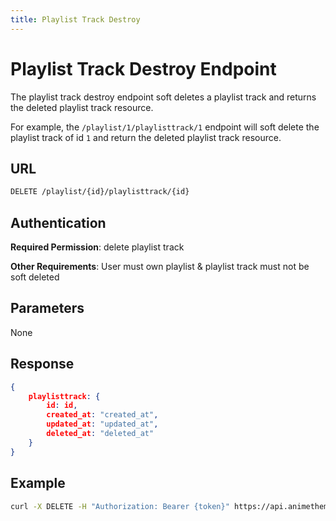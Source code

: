 ```yaml
---
title: Playlist Track Destroy
---
```


# Playlist Track Destroy Endpoint

The playlist track destroy endpoint soft deletes a playlist track and returns the deleted playlist track resource.

For example, the `/playlist/1/playlisttrack/1` endpoint will soft delete the playlist track of id `1` and return the deleted playlist track resource.

## URL

```sh
DELETE /playlist/{id}/playlisttrack/{id}
```

## Authentication

**Required Permission**: delete playlist track

**Other Requirements**: User must own playlist & playlist track must not be soft deleted

## Parameters

None

## Response

```json
{
    playlisttrack: {
        id: id,
        created_at: "created_at",
        updated_at: "updated_at",
        deleted_at: "deleted_at"
    }
}
```

## Example

```bash
curl -X DELETE -H "Authorization: Bearer {token}" https://api.animethemes.moe/playlist/1/playlisttrack/1
```
